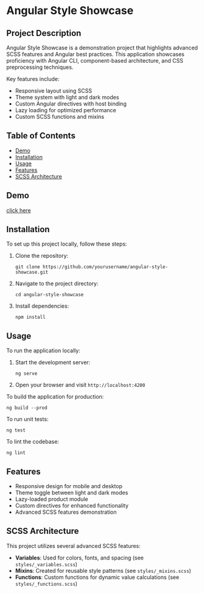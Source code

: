 # Angular Style Showcase

## Project Description

Angular Style Showcase is a demonstration project that highlights advanced SCSS features and Angular best practices. This application showcases proficiency with Angular CLI, component-based architecture, and CSS preprocessing techniques.

Key features include:
- Responsive layout using SCSS
- Theme system with light and dark modes
- Custom Angular directives with host binding
- Lazy loading for optimized performance
- Custom SCSS functions and mixins

## Table of Contents

- [Demo](#demo)
- [Installation](#installation)
- [Usage](#usage)
- [Features](#features)
- [SCSS Architecture](#scss-architecture)

## Demo
[click here]()

## Installation

To set up this project locally, follow these steps:

1. Clone the repository:
   ```
   git clone https://github.com/yourusername/angular-style-showcase.git
   ```
2. Navigate to the project directory:
   ```
   cd angular-style-showcase
   ```
3. Install dependencies:
   ```
   npm install
   ```

## Usage

To run the application locally:

1. Start the development server:
   ```
   ng serve
   ```
2. Open your browser and visit `http://localhost:4200`

To build the application for production:

```
ng build --prod
```

To run unit tests:

```
ng test
```

To lint the codebase:

```
ng lint
```

## Features

- Responsive design for mobile and desktop
- Theme toggle between light and dark modes
- Lazy-loaded product module
- Custom directives for enhanced functionality
- Advanced SCSS features demonstration

## SCSS Architecture

This project utilizes several advanced SCSS features:

- **Variables**: Used for colors, fonts, and spacing (see `styles/_variables.scss`)
- **Mixins**: Created for reusable style patterns (see `styles/_mixins.scss`)
- **Functions**: Custom functions for dynamic value calculations (see `styles/_functions.scss`)